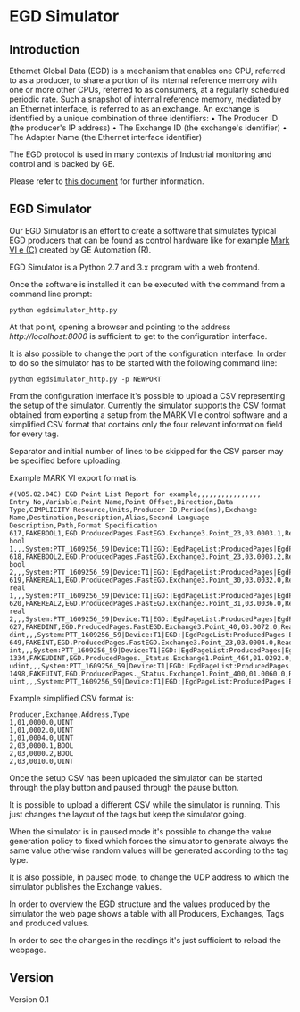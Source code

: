 # EGD Simulator

## Introduction

Ethernet Global Data (EGD) is a mechanism that enables one CPU, referred to as a producer, to
share a portion of its internal reference memory with one or more other CPUs, referred to as
consumers, at a regularly scheduled periodic rate. Such a snapshot of internal reference
memory, mediated by an Ethernet interface, is referred to as an exchange. An exchange is
identified by a unique combination of three identifiers:
• The Producer ID (the producer's IP address)
• The Exchange ID (the exchange's identifier)
• The Adapter Name (the Ethernet interface identifier) 

The EGD protocol is used in many contexts of Industrial monitoring and control and is backed by GE. 

Please refer to [this document](http://geplc.com/downloads/Labs/GFS-384%20M09%20EGD.pdf) for further information.

## EGD Simulator

Our EGD Simulator is an effort to create a software that simulates typical EGD producers that can be found as control hardware like for example [Mark VI e (C)](http://www.geautomation.com/products/mark-vie) created by GE Automation (R).

EGD Simulator is a Python 2.7 and 3.x program with a web frontend.

Once the software is installed it can be executed with the command from a command line prompt:

```
python egdsimulator_http.py
```
At that point, opening a browser and pointing to the address *http://localhost:8000* is sufficient to get to the configuration interface.

It is also possible to change the port of the configuration interface. In order to do so the simulator has to be started with the following command line:

```
python egdsimulator_http.py -p NEWPORT
```
From the configuration interface it's possible to upload a CSV representing the setup of the simulator. Currently the simulator supports the CSV format obtained from exporting a setup from the MARK VI e control software and a simplified CSV format that contains only the four relevant information field for every tag.

Separator and initial number of lines to be skipped for the CSV parser may be specified before uploading.

Example MARK VI export format is:

```
#(V05.02.04C) EGD Point List Report for example,,,,,,,,,,,,,,,,
Entry No,Variable,Point Name,Point Offset,Direction,Data Type,CIMPLICITY Resource,Units,Producer ID,Period(ms),Exchange Name,Destination,Description,Alias,Second Language Description,Path,Format Specification
617,FAKEBOOL1,EGD.ProducedPages.FastEGD.Exchange3.Point_23,03.0003.1,ReadOnly,BOOL,,nd,1701122220,10,Exchange3,172.16.111.255,fake bool 1,,,System:PTT_1609256_59|Device:T1|EGD:|EgdPageList:ProducedPages|EgdPage:FastEGD|EgdExchange:Exchange3|EgdVariable:a,N_D
618,FAKEBOOL2,EGD.ProducedPages.FastEGD.Exchange3.Point_23,03.0003.2,ReadOnly,BOOL,,nd,1701122220,10,Exchange3,172.16.111.255,fake bool 2,,,System:PTT_1609256_59|Device:T1|EGD:|EgdPageList:ProducedPages|EgdPage:FastEGD|EgdExchange:Exchange3|EgdVariable:b,N_D
619,FAKEREAL1,EGD.ProducedPages.FastEGD.Exchange3.Point_30,03.0032.0,ReadOnly,REAL,,lb/hr,1701122220,10,Exchange3,172.16.111.255,fake real 1,,,System:PTT_1609256_59|Device:T1|EGD:|EgdPageList:ProducedPages|EgdPage:FastEGD|EgdExchange:Exchange3|EgdVariable:c,PPH
620,FAKEREAL2,EGD.ProducedPages.FastEGD.Exchange3.Point_31,03.0036.0,ReadOnly,REAL,,,1701122220,10,Exchange3,172.16.111.255,fake real 2,,,System:PTT_1609256_59|Device:T1|EGD:|EgdPageList:ProducedPages|EgdPage:FastEGD|EgdExchange:Exchange3|EgdVariable:d,
627,FAKEDINT,EGD.ProducedPages.FastEGD.Exchange3.Point_40,03.0072.0,ReadOnly,DINT,,nd,1701122220,10,Exchange3,172.16.111.255,fake dint,,,System:PTT_1609256_59|Device:T1|EGD:|EgdPageList:ProducedPages|EgdPage:FastEGD|EgdExchange:Exchange3|EgdVariable:e,N_D
649,FAKEINT,EGD.ProducedPages.FastEGD.Exchange3.Point_23,03.0004.0,ReadOnly,INT,,nd,1701122220,10,Exchange3,172.16.111.255,fake int,,,System:PTT_1609256_59|Device:T1|EGD:|EgdPageList:ProducedPages|EgdPage:FastEGD|EgdExchange:Exchange3|EgdVariable:f,N_D
1334,FAKEUDINT,EGD.ProducedPages._Status.Exchange1.Point_464,01.0292.0,ReadOnly,UDINT,,,1701122220,250,Exchange1,172.16.111.255,fake udint,,,System:PTT_1609256_59|Device:T1|EGD:|EgdPageList:ProducedPages|EgdPage:_Status|EgdExchange:Exchange1|EgdVariable:g,
1498,FAKEUINT,EGD.ProducedPages._Status.Exchange1.Point_400,01.0060.0,ReadOnly,UINT,,,1701122220,250,Exchange1,172.16.111.255,fake uint,,,System:PTT_1609256_59|Device:T1|EGD:|EgdPageList:ProducedPages|EgdPage:_Status|EgdExchange:Exchange1|EgdVariable:h,

```

Example simplified CSV format is:

```
Producer,Exchange,Address,Type
1,01,0000.0,UINT
1,01,0002.0,UINT
1,01,0004.0,UINT
2,03,0000.1,BOOL
2,03,0000.2,BOOL
2,03,0010.0,UINT
```
Once the setup CSV has been uploaded the simulator can be started through the play button and paused through the pause button.

It is possible to upload a different CSV while the simulator is running. This just changes the layout of the tags but keep the simulator going.

When the simulator is in paused mode it's possible to change the value generation policy to fixed which forces the simulator to generate always the same value otherwise random values will be generated according to the tag type.

It is also possible, in paused mode, to change the UDP address to which the simulator publishes the Exchange values.

In order to overview the EGD structure and the values produced by the simulator the web page shows a table with all Producers, Exchanges, Tags and produced values.

In order to see the changes in the readings it's just sufficient to reload the webpage. 

## Version

Version 0.1
